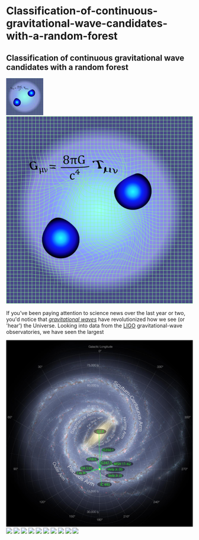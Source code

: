 # Classification-of-continuous-gravitational-wave-candidates-with-a-random-forest
Classification of continuous gravitational wave candidates with a random forest
---

<img src="./Figures/GR_warpedSpaceTime.jpg" style="max-height: 100px; max-width: 100px;">
<img src="./Figures/GR_warpedSpaceTime.jpg" width=600 >

If you've been paying attention to science news over the last year or two, you'd notice that [_gravitational waves_](https://en.wikipedia.org/wiki/Gravitational_wave) have revolutionized how we see (or 'hear') the Universe. Looking into data from the [LIGO](www.ligo.org) gravitational-wave observatories, we have seen the largest


<img src="./Figures/PostCasA_SNR_positions_greenText2.jpg">

<img src=".Figures/RndForestOverview_neg.png">

<img src=".Figures/Candidate1_2F_freq.png">
<img src=".Figures/Candidate2_2F_freq.png">
<img src=".Figures/Candidate5_2F_freq.png">
<img src=".Figures/cleaned_candidate_histogram_18000.png">
<img src=".Figures/ksStat_36301.png">
<img src=".Figures/ksStat_P2_0.png">
<img src=".Figures/RaTTUSelfie_Escher.png">
<img src=".Figures/RndForestOverview.png">
<img src=".Figures/vetoed_line_VelaJr_10.png">
